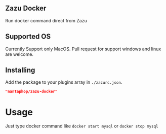 ## Zazu Docker
Run docker command direct from Zazu

## Supported OS
Currently Support only MacOS. Pull request for support windows and linux are welcome.

## Installing

Add the package to your plugins array in `./zazurc.json`.

~~~ json
"nantaphop/zazu-docker"
~~~

# Usage
Just type docker command like `docker start mysql` or `docker stop mysql`

